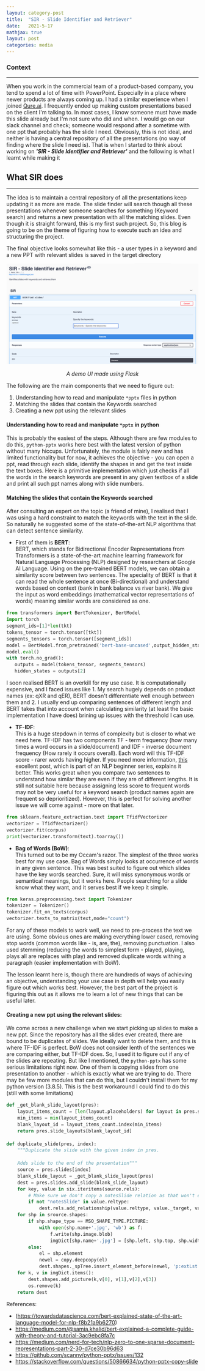 ```yaml
---  
layout: category-post  
title:  "SIR - Slide Identifier and Retriever"  
date:   2021-5-17 
mathjax: true  
layout: post  
categories: media  
---  
```

### Context   
---   
When you work in the commercial team of a product-based company, you tend to spend a lot of time with PowerPoint. Especially in a place where newer products are always coming up. I had a similar experience when I joined [Qure.ai](https://qure.ai). I frequently ended up making custom presentations based on the client I'm talking to. In most cases, I know someone must have made this slide already but I'm not sure who did and when. I would go on our slack channel and check; someone would respond after a sometime with one ppt that probably has the slide I need. Obviously, this is not ideal, and neither is having a central repository of all the presentations (no way of finding where the slide I need is). That is when I started to think about working on ***'SIR - Slide Identifier and Retriever'*** and the following is what I learnt while making it   
  
  


  
## What SIR does   
---   
The idea is to maintain a central repository of all the presentations keep updating it as more are made. The slide finder will search though all these presentations whenever someone searches for something (Keyword search) and returns a new presentation with all the matching slides. Even though it is straight forward, this is my first such project. So, this blog is going to be on the theme of figuring how to execute such an idea and structuring the project.   

The final objective looks somewhat like this - a user types in a keyword and a new PPT with relevant slides is saved in the target directory

![flowchart](/Images/SIR-demo.png)
<p style="text-align:center"><i> A demo UI made using Flask </i></p>

The following are the main components that we need to figure out:   
1. Understanding how to read and manipulate ```*pptx``` files in python   
2. Matching the slides that contain the Keywords searched   
3. Creating a new ppt using the relevant slides   
    
#### Understanding how to read and manipulate ```*pptx``` in python   
    
This is probably the easiest of the steps. Although there are few modules to do this, ```python-pptx``` works here best with the latest version of python without many hiccups. Unfortunately, the module is fairly new and has limited functionality but for now, it achieves the objective - you can open a ppt, read through each slide, identify the shapes in and get the text inside the text boxes. Here is a primitive implementation which just checks if all the words in the search keywords are present in any given textbox of a slide and print all such ppt names along with slide numbers.   
   
#### Matching the slides that contain the Keywords searched   
   
After consulting an expert on the topic (a friend of mine), I realised that I was using a hard constraint to match the keywords with the text in the slide. So naturally he suggested some of the state-of-the-art NLP algorithms that can detect sentence similarity.    
    
- First of them is **BERT**:   
BERT, which stands for Bidirectional Encoder Representations from Transformers is a state-of-the-art machine learning framework for Natural Language Processing (NLP) designed by researchers at Google AI Language. Using on the pre-trained BERT models, we can obtain a similarity score between two sentences. The speciality of BERT is that it can read the whole sentence at once (Bi-directional) and understand words based on context (bank in bank balance vs river bank). We give the input as word embeddings (mathematical vector representations of words) meaning similar words are considered as one.    
  
```python 
from transformers import BertTokenizer, BertModel 
import torch 
segment_ids=[1]*len(tkt) 
tokens_tensor = torch.tensor([tkt]) 
segments_tensors = torch.tensor([segment_ids]) 
model = BertModel.from_pretrained('bert-base-uncased',output_hidden_states = True) 
model.eval() 
with torch.no_grad(): 
   outputs = model(tokens_tensor, segments_tensors) 
   hidden_states = outputs[2] 
``` 
I soon realised BERT is an overkill for my use case. It is computationally expensive, and I faced issues like 1. My search hugely depends on product names (ex: qXR and qER), BERT doesn't differentiate well enough between them and 2. I usually end up comparing sentences of different length and BERT takes that into account when calculating similarity (at least the basic implementation I have does) brining up issues with the threshold I can use.   
  
- **TF-IDF**:   
This is a huge stepdown in terms of complexity but is closer to what we need here. TF-IDF has two components TF - term frequency (how many times a word occurs in a slide/document) and IDF - inverse document frequency (How rarely it occurs overall). Each word will this TF-IDF score - rarer words having higher. If you need more information, [this](https://medium.com/nerd-for-tech/nlp-zero-to-one-sparse-document-representations-part-2-30-d7ce30b96d63) excellent post, which is part of an NLP beginner series, explains it better. This works great when you compare two sentences to understand how similar they are even if they are of different lengths. It is still not suitable here because assigning less score to frequent words may not be very useful for a keyword search (product names again are frequent so deprioritized). However, this is perfect for solving another issue we will come against - more on that later.  
  
```python 
from sklearn.feature_extraction.text import TfidfVectorizer 
vectorizer = TfidfVectorizer() 
vectorizer.fit(corpus)   
print(vectorizer.transform(text).toarray()) 
``` 
  
- **Bag of Words (BoW)**:  
This turned out to be my Occam's razor. The simplest of the three works best for my use case. Bag of Words simply looks at occurrence of words in any given sentence. This was best suited to figure out which slides have the key words searched. Sure, it will miss synonymous words or semantical meanings, but it works here. People searching for a slide know what they want, and it serves best if we keep it simple.   
  
```python 
from keras.preprocessing.text import Tokenizer 
tokenizer = Tokenizer() 
tokenizer.fit_on_texts(corpus)   
vectorizer.texts_to_matrix(text,mode="count") 
``` 
For any of these models to work well, we need to pre-process the text we are using. Some obvious ones are making everything lower cased, removing stop words (common words like - is, are, the), removing punctuation. I also used stemming (reducing the words to simplest form - played, playing, plays all are replaces with play) and removed duplicate words withing a paragraph (easier implementation with BoW).  
  
The lesson learnt here is, though there are hundreds of ways of achieving an objective, understanding your use case in depth will help you easily figure out which works best. However, the best part of the project is figuring this out as it allows me to learn a lot of new things that can be useful later.  
   
#### Creating a new ppt using the relevant slides: 
  
We come across a new challenge when we start picking up slides to make a new ppt. Since the repository has all the slides ever created, there are bound to be duplicates of slides. We ideally want to delete them, and this is where TF-IDF is perfect. BoW does not consider lenth of the sentences we are comparing either, but TF-IDF does. So, I used it to figure out if any of the slides are repeating. But like I mentioned, the ```python-pptx``` has some serious limitations right now. One of them is copying slides from one presentation to another - which is exactly what we are trying to do. There may be few more modules that can do this, but I couldn't install them for my python version (3.8.5). This is the best workaround I could find to do this (still with some limitations) 
  
```python 
def _get_blank_slide_layout(pres): 
    layout_items_count = [len(layout.placeholders) for layout in pres.slide_layouts] 
    min_items = min(layout_items_count) 
    blank_layout_id = layout_items_count.index(min_items) 
    return pres.slide_layouts[blank_layout_id] 
  
def duplicate_slide(pres, index): 
    """Duplicate the slide with the given index in pres. 
  
    Adds slide to the end of the presentation""" 
    source = pres.slides[index] 
    blank_slide_layout = _get_blank_slide_layout(pres) 
    dest = pres.slides.add_slide(blank_slide_layout) 
    for key, value in six.iteritems(source.rels): 
        # Make sure we don't copy a notesSlide relation as that won't exist 
        if not "notesSlide" in value.reltype: 
            dest.rels.add_relationship(value.reltype, value._target, value.rId) 
    for shp in srource.shapes: 
        if shp.shape_type == MSO_SHAPE_TYPE.PICTURE: 
            with open(shp.name+'.jpg', 'wb') as f: 
                f.write(shp.image.blob) 
                imgDict[shp.name+'.jpg'] = [shp.left, shp.top, shp.width, shp.height] 
        else: 
            el = shp.element 
            newel = copy.deepcopy(el) 
            dest.shapes._spTree.insert_element_before(newel, 'p:extLst') 
    for k, v in imgDict.items(): 
        dest.shapes.add_picture(k,v[0], v[1],v[2],v[3]) 
        os.remove(k) 
    return dest 
``` 
   
References:  
- (https://towardsdatascience.com/bert-explained-state-of-the-art-language-model-for-nlp-f8b21a9b6270)
- https://medium.com/@samia.khalid/bert-explained-a-complete-guide-with-theory-and-tutorial-3ac9ebc8fa7c 
- https://medium.com/nerd-for-tech/nlp-zero-to-one-sparse-document-representations-part-2-30-d7ce30b96d63 
- https://github.com/scanny/python-pptx/issues/132 
- https://stackoverflow.com/questions/50866634/python-pptx-copy-slide 